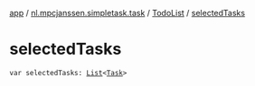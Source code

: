 [app](../../index.md) / [nl.mpcjanssen.simpletask.task](../index.md) / [TodoList](index.md) / [selectedTasks](.)

# selectedTasks

`var selectedTasks: `[`List`](https://kotlinlang.org/api/latest/jvm/stdlib/kotlin.collections/-list/index.html)`<`[`Task`](../-task/index.md)`>`